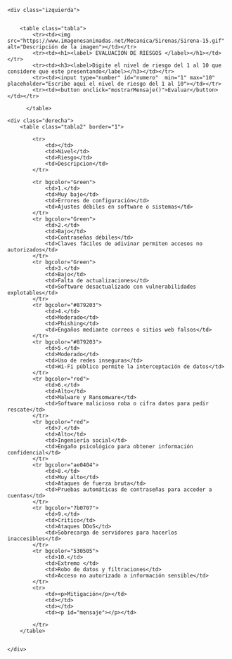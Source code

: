 <!DOCTYPE html>
<html lang="en">
<head>
    <meta charset="UTF-8">
    <meta name="viewport" content="width=device-width, initial-scale=1.0">
    <title>Logica para ingenieros</title>
<style>

body{
    background-color: black;
}


.contenedor {
  display: flex;
  width: 100%;
  height: 100vh; /* O la altura que necesites */
}

.izquierda, .derecha {
  flex: 1; /* Ambas mitades ocupan el mismo espacio */
  display: flex;
  justify-content: center;
  align-items: center;
  font-size: 20px;
  color: white;
}

.izquierda {
  background-image: url("https://www.google.com/url?sa=i&url=https%3A%2F%2Fz101digital.com%2Fjapon-accedera-a-dispositivos-privados-para-encuesta-de-ciberseguridad%2F&psig=AOvVaw34PSdv0hpQ7cyLlrB_KSKG&ust=1741238823202000&source=images&cd=vfe&opi=89978449&ved=0CBUQjRxqFwoTCLCkrJ6a8osDFQAAAAAdAAAAABBA");
}

.derecha {
  background-color: black;
  text-align: left;
}


.tabla {
  width: 200px; /* Ajusta el ancho según necesites */
  border-collapse: collapse;
  text-align: center;
  font-size: 18px;
}


.tabla2 {
  width: 600px; /* Ajusta el ancho según necesites */
  border-collapse: collapse;
  text-align: center;
  font-size: 18px;
  border-color: #545454;
}



</style>

</head>
<body>


<div class="contenedor">

    <div class="izquierda">

        
        <table class="tabla">
            <tr><td><img src="https://www.imagenesanimadas.net/Mecanica/Sirenas/Sirena-15.gif" alt="Descripción de la imagen"></td></tr>
            <tr><td><h1><label> EVALUACION DE RIESGOS </label></h1></td></tr>
            <tr><td><h3><label>Digite el nivel de riesgo del 1 al 10 que considere que este presentando</label></h3></td></tr>
            <tr><td><input type="number" id="numero"  min="1" max="10"  placeholder="Escribe aquí el nivel de riesgo del 1 al 10"></td></tr>
            <tr><td><button onclick="mostrarMensaje()">Evaluar</button></td></tr>
          
          </table>







</div>


    <div class="derecha">
        <table class="tabla2" border="1">

            <tr>
                <td></td>
                <td>Nivel</td>
                <td>Riesgo</td>
                <td>Descripcion</td>                
            </tr>

            <tr bgcolor="Green">
                <td>1.</td>
                <td>Muy bajo</td>
                <td>Errores de configuración</td>
                <td>Ajustes débiles en software o sistemas</td>
            </tr>
            <tr bgcolor="Green">
                <td>2.</td>
                <td>Bajo</td>
                <td>Contraseñas débiles</td>
                <td>Claves fáciles de adivinar permiten accesos no autorizados</td>
            </tr>
            <tr bgcolor="Green">
                <td>3.</td>
                <td>Bajo</td>
                <td>Falta de actualizaciones</td>
                <td>Software desactualizado con vulnerabilidades explotables</td>
            </tr>
            <tr bgcolor="#879203">
                <td>4.</td>
                <td>Moderado</td>
                <td>Phishing</td>
                <td>Engaños mediante correos o sitios web falsos</td>
            </tr>
            <tr bgcolor="#879203">
                <td>5.</td>
                <td>Moderado</td>
                <td>Uso de redes inseguras</td>
                <td>Wi-Fi público permite la interceptación de datos</td>
            </tr>
            <tr bgcolor="red">
                <td>6.</td>
                <td>Alto</td>
                <td>Malware y Ransomware</td>
                <td>Software malicioso roba o cifra datos para pedir rescate</td>
            </tr>
            <tr bgcolor="red">
                <td>7.</td>
                <td>Alto</td>
                <td>Ingeniería social</td>
                <td>Engaño psicológico para obtener información confidencial</td>
            </tr>
            <tr bgcolor="ae0404">
                <td>8.</td>
                <td>Muy alto</td>
                <td>Ataques de fuerza bruta</td>
                <td>Pruebas automáticas de contraseñas para acceder a cuentas</td>
            </tr>
            <tr bgcolor="7b0707">
                <td>9.</td>
                <td>Critico</td>
                <td>Ataques DDoS</td>
                <td>Sobrecarga de servidores para hacerlos inaccesibles</td>
            </tr>
            <tr bgcolor="530505">
                <td>10.</td>
                <td>Extremo </td>
                <td>Robo de datos y filtraciones</td>
                <td>Acceso no autorizado a información sensible</td>
            </tr>
            <tr>
                <td><p>Mitigación</p></td>
                <td></td>
                <td></td>
                <td><p id="mensaje"></p></td>

            </tr>
        </table>
        
        
    </div>












<script>
    function mostrarMensaje() {
        let numero = document.getElementById("numero").value;
        let mensaje = document.getElementById("mensaje");

        if (numero == 1) {
            mensaje.innerHTML = "Revisar y corregir configuraciones regularmente";
        } else if (numero == 2) {
            mensaje.innerHTML = "Usar contraseñas seguras y autenticación en dos pasos.";
        } else if (numero == 3) {
            mensaje.innerHTML = "Aplicar parches de seguridad con frecuencia.";
        } else if (numero == 4) {
            mensaje.innerHTML = "Capacitación y uso de filtros anti-phishing.";
        } else if (numero == 5) {
            mensaje.innerHTML = "Usar VPN y evitar conexiones no seguras.";
        } else if (numero == 6) {
            mensaje.innerHTML = "Antivirus, copias de seguridad y precaución con archivos desconocidos.";
        } else if (numero == 7) {
            mensaje.innerHTML = "Capacitación y verificación de identidad antes de compartir datos.";
        } else if (numero == 8) {
            mensaje.innerHTML = "Autenticación multifactor y bloqueo de intentos fallidos.";
        } else if (numero == 9) {
            mensaje.innerHTML = "Mitigación DDoS y refuerzo de infraestructura de red.";
        } else {
            mensaje.innerHTML = "Cifrado, control de accesos y monitoreo constante.";
        }
    }
</script>

</body>
</html>

